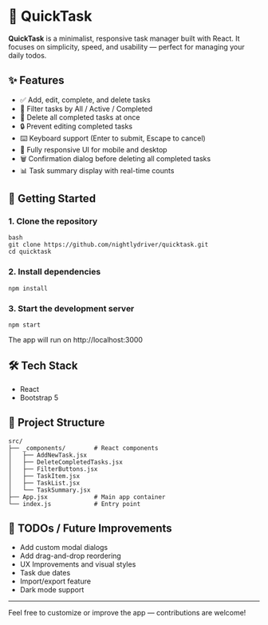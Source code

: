 # 📝 QuickTask

**QuickTask** is a minimalist, responsive task manager built with React. It focuses on simplicity, speed, and usability — perfect for managing your daily todos.

## ✨ Features

- ✅ Add, edit, complete, and delete tasks
- 🔁 Filter tasks by All / Active / Completed
- 🧹 Delete all completed tasks at once
- 🔒 Prevent editing completed tasks
- ⌨️ Keyboard support (Enter to submit, Escape to cancel)
- 📱 Fully responsive UI for mobile and desktop
- 🗑️ Confirmation dialog before deleting all completed tasks
- 📊 Task summary display with real-time counts

## 🚀 Getting Started

### 1. Clone the repository

```
bash
git clone https://github.com/nightlydriver/quicktask.git
cd quicktask
```

### 2. Install dependencies

```
npm install
```

### 3. Start the development server

```
npm start
```
The app will run on http://localhost:3000

## 🛠 Tech Stack
- React
- Bootstrap 5

## 📂 Project Structure
```
src/
├── _components/        # React components
│   ├── AddNewTask.jsx
│   ├── DeleteCompletedTasks.jsx
│   ├── FilterButtons.jsx
│   ├── TaskItem.jsx
│   ├── TaskList.jsx
│   └── TaskSummary.jsx
├── App.jsx             # Main app container
└── index.js            # Entry point
```

## 🧪 TODOs / Future Improvements
- Add custom modal dialogs
- Add drag-and-drop reordering
- UX Improvements and visual styles
- Task due dates
- Import/export feature
- Dark mode support

---
Feel free to customize or improve the app — contributions are welcome!
